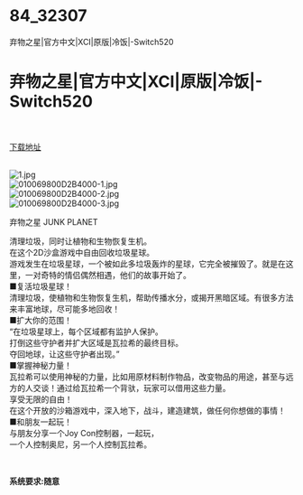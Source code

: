 # 84_32307
弃物之星|官方中文|XCI|原版|冷饭|-Switch520
# 弃物之星|官方中文|XCI|原版|冷饭|-Switch520
 <br/></br>
[下载地址](https://www.switch520.cc/article/32307 "下载地址")
<br/></br>

<p><img title="1.jpg" src="https://www.switch520.cc/muke_img/2022_06_04_392b3cba7b6d1.jpg" alt="1.jpg"><br>
<img title="010069800D2B4000-1.jpg" src="https://www.switch520.cc/muke_img/2022_06_04_90cd8cc271369.jpg" alt="010069800D2B4000-1.jpg"><br>
<img title="010069800D2B4000-2.jpg" src="https://www.switch520.cc/muke_img/2022_06_04_10ef3ecb88fb0.jpg" alt="010069800D2B4000-2.jpg"><br>
<img title="010069800D2B4000-3.jpg" src="https://www.switch520.cc/muke_img/2022_06_04_275ec529392aa.jpg" alt="010069800D2B4000-3.jpg"></p>
<p>弃物之星 JUNK PLANET</p>
<p>清理垃圾，同时让植物和生物恢复生机。<br>
在这个2D沙盒游戏中自由回收垃圾星球。<br>
游戏发生在垃圾星球，一个被如此多垃圾轰炸的星球，它完全被摧毁了。就是在这里，一对奇特的情侣偶然相遇，他们的故事开始了。<br>
■复活垃圾星球！<br>
清理垃圾，使植物和生物恢复生机，帮助传播水分，或揭开黑暗区域。有很多方法来丰富地球，尽可能多地回收！<br>
■扩大你的范围！<br>
“在垃圾星球上，每个区域都有监护人保护。<br>
打倒这些守护者并扩大区域是瓦拉希的最终目标。<br>
夺回地球，让这些守护者出现。”<br>
■掌握神秘力量！<br>
瓦拉希可以使用神秘的力量，比如用原材料制作物品，改变物品的用途，甚至与远方的人交谈！通过给瓦拉希一个背驮，玩家可以借用这些力量。<br>
享受无限的自由！<br>
在这个开放的沙箱游戏中，深入地下，战斗，建造建筑，做任何你想做的事情！<br>
■和朋友一起玩！<br>
与朋友分享一个Joy Con控制器，一起玩，<br>
一个人控制奥尼，另一个人控制瓦拉希。</p>
<p>&nbsp;</p>
<p><strong>系统要求:随意</strong></p>



